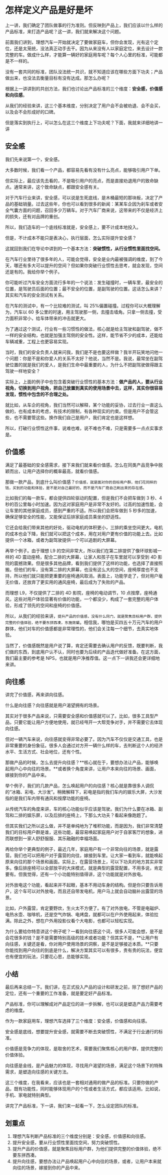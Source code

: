 # 怎样定义产品是好是坏

上一讲，我们确定了团队做事的行为准则。但反映到产品上，我们应该以什么样的产品标准，来打造产品呢？这一讲，我们就来解决这个问题。

前面我们讲到，理想汽车一开始就决定了要做家庭车，但你会发现，光有这个定位，还是太笼统，没法真正动手去干。因为从来没有人以家庭定位，来去设计一款完整的车。做成什么样，才能算一辆好的家庭用车呢？每个人心里的标准，可能都是不一样的。

没有一套共同的标准，团队没法统一共识，就不知道应该在哪些方面下功夫；产品做出来，也没法去衡量目标有没有达成。那怎么办呢？

根据上一讲讲到的共创方法，我们也讨论出产品标准的三个维度：**安全感，价值感和向往感**。

从我们的经验来讲，这三个基本维度，分别决定了用户会不会被劝退、会不会买，以及会不会形成好的口碑。

但是落实到执行上，可以怎么在这三个维度上下功夫呢？下面，我就来详细地讲一讲

## 安全感

我们先来说第一个，安全感。

大多数时候，我们看一个产品，都容易先看有没有什么亮点，能够吸引用户下单。

但实际上，最应该先去看的，不是吸引用户的亮点，而是直接劝退用户的致命缺点。通常来讲，这个致命缺点，都跟安全感有关。

对于汽车行业来讲，安全感，可以说是生死底线，是木桶最短的那块板，决定了产品的基础销量。过去这些年，你也可以看到很多的新闻：某某车企因为刹车或者安全气囊方面的问题，召回多少万辆车。对于汽车厂商来说，这带来的不仅是经济上的损失，还有对品牌的重创。

所以，我们造车的一个底线标准就是，安全感上，要不计成本地投入。

但是，不计成本不能只是表决心，执行层面，怎么实际提升安全感？

这就回到我们在导论中讲到的一个基本方法：**突破惯性，从行业惯性里面找空间。**

在汽车行业里待了很多年的人，可能会觉得，安全是业内最被强调的维度，到了今天，哪还有多大可以提升的空间？但如果你突破行业惯性去思考，就会发现，空间还是有的。我给你举个例子。

你可能听过汽车安全方面流行多年的一个说法：发生碰撞时，一辆车里，最安全的位置，是驾驶员后面的位置；最不安全的位置，是副驾驶的位置。这话怎么来讲？其实和汽车的安全测试有关系。

在汽车的测试中，有一个比较难的测试，叫 25%偏置碰撞。过程你可以大概理解为，汽车以 60 多公里的时速，用主驾驶那一侧，去撞击墙角。只拿一侧去撞，受力面积非常小，给车体带来的冲击就更大。

为了通过这个测试，行业有一些习惯性的做法，核心就是给主驾驶和副驾驶，做不一样的安全结构，也就是加强主驾侧的安全性。这样，能节省不少的成本，还能给车辆减重，工程上也更容易实现。

当时，我们的安全负责人就来问我，我们是不是也要这样做？我半开玩笑地问他一个问题：你是不是和你爱人的关系不太好？他说，当然不是。我说，最常坐在副驾驶位置的就是我们的爱人，是我们生命中最重要的人，为什么不把副驾驶做得跟主驾驶一样地安全？

实际上，上面的例子中也包含着突破行业惯性的基本方法：**做产品的人，要从行业视角，切换到用户视角，把自己放置到真实的使用场景中去，这样，其实你很容易发现，惯性中包含的不合理之处。**

就比如，从车企的视角，我们当然可以解释，某个功能的妥协，过去行业一直这么做的，也有成本的考虑，有技术的限制，有各种现实的约束。但是用户不会管这些，也不需要管这些。换作我们自己是用户，我们肯定也是这样想。

所以，打破行业惯性这件事，说难也难，说不难也不难，只是需要多一点点实事求是。

## 价值感

满足了最基础的安全感需求，接下来我们就来看价值感。怎么在同类产品竞争中脱颖而出，让用户选择你的概率最高，就看价值感。

那做一款产品，到底什么叫价值感？`价值感，就是面对你的目标用户群，他们花同样的钱，买到的功能和体验，是不是对自己最好的，而不是汽车厂商自己刷出来的存在感。`

比如我们的每一款车，都会提供四轮驱动的配置，但是我们不会把车做到 3 秒、4 秒的百公里每小时加速。因为这对家庭用户是非常不友好的。过高的加速性能，会让车里的其他家庭成员，感到严重的不适。所以我们会把车做到 5 秒多的加速，确保足够安全的性能，又能保证后排家庭成员乘坐的舒适性。

它还会给我们带来其他的好处，驱动电机的体积更小，三排的乘坐空间更大。电机的成本也会下降，我们就可以把这个成本，用在对用户更有价值的功能上去。比如提供一个冰箱，或者为副驾驶提供一个可以追剧的大屏幕。

再举个例子。由于理想 L9 的空间非常大，所以我们在第二排提供了像环球影城一样的 4D 震动座椅，配合二排的大屏幕，让家人和孩子在车里就可以享受到 4D 影院的震撼效果。但是很多其他品牌，看到我们提供了这样的功能，也选择了直接照搬。但他们的车，没有第二排的大屏幕，也没有这么大的空间，座椅厚度也不支持，所以他们就只能把更重要的座椅通风取消。表面上，功能学走了，但对用户毫无价值，还放弃了更实用的通风座椅，最后成为了失败的产品。

而理想 L9，不仅提供了二排的 4D 影院，座椅的电动调节，10 点按摩，座椅通风，这些对用户体验显著有价值的功能，一个都没少，构成了一套完整的用户体验，形成了领先的空间和座椅的价值感。

所以，从我们的经验来讲，`提升产品的价值感，没有什么窍门，就是聚焦目标用户群，提供完整的价值体验，绝不要东拼西凑，东施效颦`。相信我，哪怕是买四五十万元汽车的用户群体，他们对车的价值感都是非常理性的，他们会关注每一个细节，去真实地体验。

当然了，价值感既然是用户说了算，肯定还需要去确认用户的反馈，既要判断，我们做的东西，到底用户认不认，同时也要为后续的产品迭代做好准备。在这方面，我们最主要的参考是 NPS，也就是用户净推荐值。这一点下一讲我还会更详细地来讲。

## 向往感

讲完了价值感，再来讲向往感。

什么是向往感？向往感就是用户渴望拥有的场景。

其实对于很多产品来说，只需要安全感和价值感就可以了。比如，很多工具型产品，只要它能让用户方便地使用，就已经甩开一大帮竞争对手，并不需要它去体现向往感。

但对一辆汽车来说，向往感就变得非常必要了。因为汽车不仅仅是交通工具，也是非常重要的身份象征。很多人会通过对方开一辆什么样的车，去判断这个人的经济水平、生活方式、社会地位，还有个性。

那做产品的时候，怎么去提升向往感？**核心就在于，要想办法让产品，能够唤起用户心中向往的场景。**或者换个角度来讲，让用户本来向往的场景、画面，嫁接到你的产品中来。

举个例子，我们的几款产品，怎么唤起用户的向往感？核心就是靠很多人调侃的“冰箱、彩电、大沙发”。稍微解释下，彩电是指的我们车内的娱乐大屏，大沙发指的是我们车内带有通风和按摩功能的座椅。

从传统汽车的角度来讲，车的核心功能似乎应该是驾驶。我们为什么要在冰箱、副驾和二排的娱乐屏，以及后排的座椅上，下那么大功夫？看起来像跑题了。

但其实我们之所以这么做，并不是单纯地为了堆积功能，而是因为，我们非常清楚我们的目标用户群是谁，这些功能，最容易唤起家庭用户对于自家客厅的想象，进而联想到一家人舒舒服服、其乐融融的幸福场面。

再给你举个更典型的例子，最近几年，家庭用户有一个非常向往的场景，就是露营。我们也可以把用户对于露营的向往，嫁接到车里。让大家一看到车，就能唤起原来向往的那个场景和画面。实际上，在露营场景上，可以下功夫的地方其实非常多。像后排座椅可以全部放平的大床模式，就是典型的露营配置，不用多说，肯定要有。但我觉得，还有一个小功能特别值得讲，这个功能就是对外放电。

对外放电这个功能，看起来并不起眼，基本不用动车身的结构。但是你只要告诉用户，这个车可以对外放电，而且还自带发电机，用户马上就会自动脑补出露营的场景。

比如，户外露营，肯定要野炊，生火太不方便了。有了对外放电，不管是电磁炉、电热水壶、咖啡机，还是空气炸锅、电烤盘，就都可以在户外使用起来，体验拉满。除此之外，想在户外用投影仪看个大电影，也都可以轻松实现。

为什么要给你特意讲这个例子呢？一看到向往感这个词，很多人可能会想，是不是会花很多的钱？是不是需要特别高级的技术或者功能？但其实不是，**让用户有向往感，关键还是看，你对用户使用场景的洞察，是不是足够接近本质。**只要你能找到用户向往的到底是什么，解决方案其实可以有很多，贵有贵的玩法，便宜也有便宜的玩法，只要花心思，总能够实现。

## 小结

最后再来总结一下。我们讲，在正式投入产品的设计和研发之前，除了想好产品的定位，还有一个重要的工作准备，就是要定好产品标准。

产品标准，你可以理解成对产品定位的进一步拆解，也可以说是塑造产品力需要考虑的维度。

作为一款家庭用车，理想汽车选择了三个维度：安全感，价值感和向往感。

安全感是底线，想要提升安全感，就需要不断去突破惯性，不满足于行业通行的标准。

价值感是竞争力的体现，是取舍的艺术，需要我们聚焦核心的用户群，提供完整的价值体验。

向往感是金线，是产品魅力的体现，寻找用户渴望的场景，满足这个场景下的特殊需求，是塑造向往感的关键方法。

这三个维度，在我看来，应该也是一套相对通用的做产品的标准。只要你做的产品，既有功能性，同时能够体现用户的个性或者生活方式，都应该适用。比如说，手机、家电就特别典型。

讲完了产品标准，下一讲，我们来一起看一下，怎么设定团队的标准。

## 划重点

1. 理想汽车判断产品标准的三个维度分别是：安全感，价值感和向往感。
2. 提升安全感，要从行业惯性里面找空间，努力突破惯性。
3. 提升产品的价值感，就是聚焦目标用户群，为他们提供完整的价值体验，绝不要东拼西凑。
4. 提升向往感，要想办法让产品唤起用户心中向往的场景，或者，让用户本来就向往的场景，嫁接到你的产品中来。
